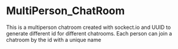 # MultiPerson_ChatRoom

This is a multiperson chatroom created with sockect.io and UUID to generate different id for different chatrooms. Each person can join a chatroom by the id with a unique name 
